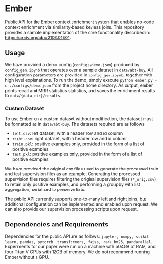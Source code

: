 # Ember
Public API for the Ember context enrichment system that enables no-code context enrichment via similarity-based keyless joins. This repository provides a sample implementation of the core functionality described in: https://arxiv.org/abs/2106.01501.  


## Usage
We have provided a demo config (``configs/demo.json``) produced by ``config_gen.ipynb`` that operates over a sample dataset in ``data/abt-buy``. All configuration parameters are provided in ``config_gen.ipynb``, together with high level explanations. To run the demo, simply execute ``python ember.py -c ./configs/demo.json`` from the project home directory. As output, ember prints recall and MRR statistics statistics, and saves the enrichment results to ``data/{data_dir}/results``.

### Custom Dataset
To use Ember on a custom dataset without modification, the dataset must be formatted as in ``data/abt-buy``. The datasets required are as follows:
* ``left.csv``: left dataset, with a header row and id column
* ``right.csv``: right dataset, with a header row and id column
* ``train.pkl``: positive examples only, provided in the form of a list of positive examples
* ``test.pkl``: positive examples only, provided in the form of a list of positive examples

We have provided the original csv files used to generate the processed train and test supervision files as an example. Generating the processed supervision files requires filtering the original supervision files (``*_orig.csv``) to retain only positive examples, and performing a groupby with list aggregation, serialized to preserve lists. 

The public API currently supports one-to-many left and right joins, but additional configuration can be implemented and enabled upon request. We can also provide our supervision processing scripts upon request. 

## Dependencies and Requirements
Dependencies for the public API are as follows: ``jupyter, numpy, scikit-learn, pandas, pytorch, transformers, faiss, rank_bm25, pandarallel``. Experiments for our paper were run on a machine with 504GB of RAM, and four Titan V GPUs with 12GB of memory. We do not recommend running Ember without a GPU. 
